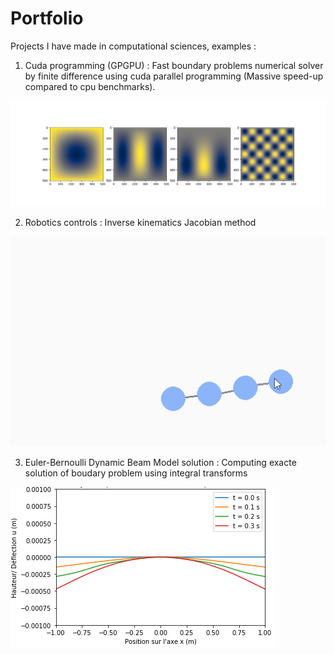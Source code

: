 # Portfolio
Projects I have made in computational sciences, examples : 

1. Cuda programming (GPGPU) : Fast boundary problems numerical solver by finite difference using cuda parallel programming (Massive speed-up compared to cpu benchmarks).

![alt text](https://github.com/Gucciimad/Portfolio/blob/main/Figure_1.png?raw=true)

2. Robotics controls : Inverse kinematics Jacobian method

![alt text](https://github.com/Gucciimad/Portfolio/blob/main/inv_kin.gif?raw=true)


3. Euler-Bernoulli Dynamic Beam Model solution : Computing exacte solution of boudary problem using integral transforms

![alt text](https://github.com/Gucciimad/Portfolio/blob/main/solution_libre_encastree_libre.png?raw=true)
